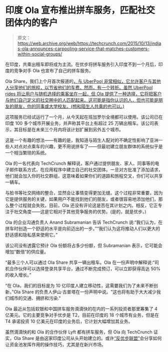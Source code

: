 # 印度 Ola 宣布推出拼车服务，匹配社交团体内的客户 

> 原文：<https://web.archive.org/web/https://techcrunch.com/2015/10/13/indias-ola-announces-carpooling-service-that-matches-customers-within-social-groups/>

在印度，共乘出租车即将成为主流。在优步将拼车服务引入印度不到一个月后，印度的竞争对手 Ola 也宣布了自己的拼车服务。

Ola Share，我们上个月首次报道的[，与 UberPool 非常相似，它允许客户与其他人分享他们的旅程，以节省他们的车费。然而，有一个转折。虽然 UberPool rides 将让用户与随机选择的乘客坐在一起，但 Ola 提供了一种选择，它将把客户与他们自己定义的社交圈中的人匹配起来。这可能是指你认识的人，但也可能是朋友的朋友，你的同事或大学校友。(想和陌生人共乘的也可以。)](https://web.archive.org/web/20221209173228/https://beta.techcrunch.com/2015/09/21/uber-brings-its-car-pooling-service-to-india-as-rival-ola-prepares-its-own-version/)

这项服务已经试运行了一个月，从今天起在班加罗尔全境都可以使用。该公司已在印度 100 多个城市开展业务，并声称其平台上有超过 25 万辆出租车。该公司表示，其目标是在未来三个月内将该计划扩展到另外五个城市。

这是一个有趣的想法——有趣的是，我知道与陌生人配对的不确定性影响了亚洲一些人对点对点乘车的兴趣，更不用说拼车了——但最初建立朋友群体的系统似乎是一个相当繁琐的系统。

Ola 的一名代表向 TechCrunch 解释说，客户通过提供朋友、家人、同事等的电子邮件联系方式，在应用程序中建立自己的社交团体。一旦对方批准了添加请求，他们就会加入你的社交群组，这意味着如果你们的道路和旅程交叉，你们可以共享一辆车。

与脸书等社交网络的整合，显然会让事情变得更加无缝。这个过程非常重要，因为它是提供服务的关键，如果用户不能找到他们的朋友，或者很容易地添加他们，那么整个过程就会失败。目前，Ola 还没有评论这是否在其计划之内。相反，它正专注于社交角度——这是它相对于其他竞争服务的优势。(是的，就是优步。)

Ola 的企业沟通负责人 Anand Subramanian 告诉 TechCrunch 说:“我们认为，在拼车时创造一个舒适的水平是向前迈出的一步。”“我们认为这将推动人们以更大的舒适感和隐私感来使用它。”

该公司没有透露它预计 Ola 份额将占多少份额，但 Subramanian 表示，它可能会增加“数倍”的供应量。

“最多三个人可以通过 Ola Share 共享一辆出租车。Ola 在一份声明中解释说:“司机合作伙伴可以选择登录共享平台，通过不断完成预订，可以立即获得高达 50%的收入增长。”

“在 Ola，我们的目标是为 10 亿印度人建立移动性，这需要我们为了未来不断创新，”Ola Share 的负责人伊山·古普塔在一份声明中说。"这也将有助于大大减少我们城市的交通、拥挤和污染."

Ola 最近从包括软银和中国拼车服务滴滴快的在内的一系列投资者那里筹集了 4 亿美元。它的主要竞争对手优步是 T2，目前在印度的 18 个城市有业务，但是在 T4 承诺投资 10 亿美元在印度的业务后，它计划大幅增加其业务。

虽然滴滴快的和 Ola 的合作伙伴 Lyft 都有拼车服务，但 Ola 向 TechCrunch 证实，Ola Share 是由这家印度公司从头开始建立的。或许[“反优步联盟”](https://web.archive.org/web/20221209173228/http://www.ft.com/intl/cms/s/0/874bb5b0-6bfb-11e5-aca9-d87542bf8673.html)会分享如何让资金池发挥作用的操作技巧，尤其是在新兴市场。